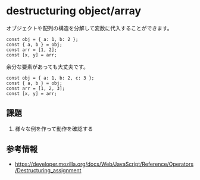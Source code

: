 # destructuring object/array

オブジェクトや配列の構造を分解して変数に代入することができます。

```
const obj = { a: 1, b: 2 };
const { a, b } = obj;
const arr = [1, 2];
const [x, y] = arr;
```

余分な要素があっても大丈夫です。

```
const obj = { a: 1, b: 2, c: 3 };
const { a, b } = obj;
const arr = [1, 2, 3];
const [x, y] = arr;
```

## 課題

1. 様々な例を作って動作を確認する

## 参考情報

- https://developer.mozilla.org/docs/Web/JavaScript/Reference/Operators/Destructuring_assignment
